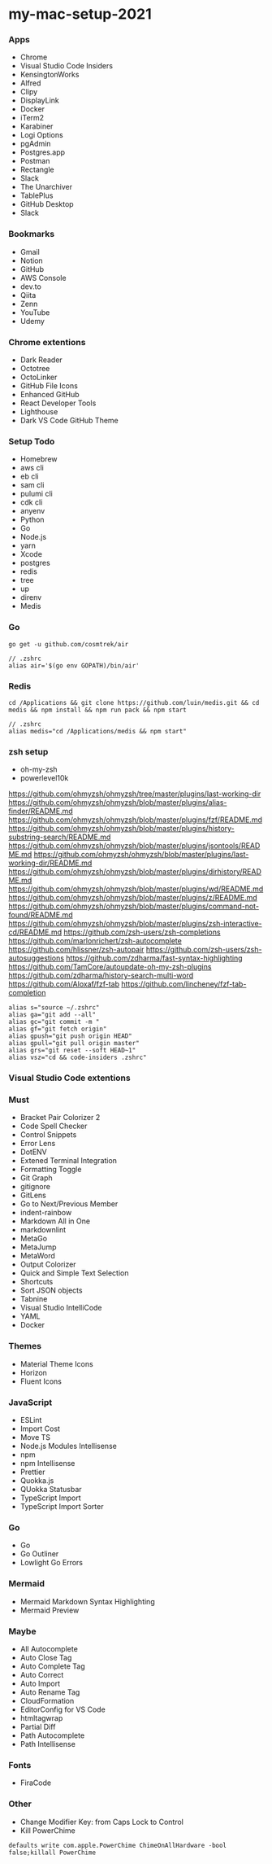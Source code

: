 # my-mac-setup-2021

### Apps
- Chrome
- Visual Studio Code Insiders
- KensingtonWorks
- Alfred
- Clipy
- DisplayLink
- Docker
- iTerm2
- Karabiner
- Logi Options
- pgAdmin
- Postgres.app
- Postman
- Rectangle
- Slack
- The Unarchiver
- TablePlus
- GitHub Desktop
- Slack

### Bookmarks
- Gmail
- Notion
- GitHub
- AWS Console 
- dev.to
- Qiita
- Zenn
- YouTube
- Udemy

### Chrome extentions
- Dark Reader
- Octotree
- OctoLinker
- GitHub File Icons
- Enhanced GitHub
- React Developer Tools
- Lighthouse
- Dark VS Code GitHub Theme

### Setup Todo
- Homebrew
- aws cli
- eb cli
- sam cli
- pulumi cli
- cdk cli
- anyenv
- Python
- Go
- Node.js
- yarn
- Xcode
- postgres
- redis
- tree
- up
- direnv
- Medis

### Go
```
go get -u github.com/cosmtrek/air

// .zshrc
alias air='$(go env GOPATH)/bin/air'
```

### Redis
```
cd /Applications && git clone https://github.com/luin/medis.git && cd medis && npm install && npm run pack && npm start

// .zshrc
alias medis="cd /Applications/medis && npm start"
```

### zsh setup
- oh-my-zsh
- powerlevel10k

https://github.com/ohmyzsh/ohmyzsh/tree/master/plugins/last-working-dir
https://github.com/ohmyzsh/ohmyzsh/blob/master/plugins/alias-finder/README.md
https://github.com/ohmyzsh/ohmyzsh/blob/master/plugins/fzf/README.md
https://github.com/ohmyzsh/ohmyzsh/blob/master/plugins/history-substring-search/README.md
https://github.com/ohmyzsh/ohmyzsh/blob/master/plugins/jsontools/README.md
https://github.com/ohmyzsh/ohmyzsh/blob/master/plugins/last-working-dir/README.md
https://github.com/ohmyzsh/ohmyzsh/blob/master/plugins/dirhistory/README.md
https://github.com/ohmyzsh/ohmyzsh/blob/master/plugins/wd/README.md
https://github.com/ohmyzsh/ohmyzsh/blob/master/plugins/z/README.md
https://github.com/ohmyzsh/ohmyzsh/blob/master/plugins/command-not-found/README.md
https://github.com/ohmyzsh/ohmyzsh/blob/master/plugins/zsh-interactive-cd/README.md
https://github.com/zsh-users/zsh-completions
https://github.com/marlonrichert/zsh-autocomplete
https://github.com/hlissner/zsh-autopair
https://github.com/zsh-users/zsh-autosuggestions
https://github.com/zdharma/fast-syntax-highlighting
https://github.com/TamCore/autoupdate-oh-my-zsh-plugins
https://github.com/zdharma/history-search-multi-word
https://github.com/Aloxaf/fzf-tab
https://github.com/lincheney/fzf-tab-completion

```
alias s="source ~/.zshrc"
alias ga="git add --all"
alias gc="git commit -m "
alias gf="git fetch origin"
alias gpush="git push origin HEAD"
alias gpull="git pull origin master"
alias grs="git reset --soft HEAD~1"
alias vsz="cd && code-insiders .zshrc"
```

### Visual Studio Code extentions

### Must
- Bracket Pair Colorizer 2
- Code Spell Checker
- Control Snippets
- Error Lens
- DotENV
- Extened Terminal Integration
- Formatting Toggle
- Git Graph
- gitignore
- GitLens
- Go to Next/Previous Member
- indent-rainbow
- Markdown All in One
- markdownlint
- MetaGo
- MetaJump
- MetaWord
- Output Colorizer
- Quick and Simple Text Selection
- Shortcuts
- Sort JSON objects
- Tabnine
- Visual Studio IntelliCode
- YAML
- Docker

### Themes
- Material Theme Icons
- Horizon
- Fluent Icons

### JavaScript
- ESLint
- Import Cost
- Move TS
- Node.js Modules Intellisense
- npm
- npm Intellisense
- Prettier
- Quokka.js
- QUokka Statusbar
- TypeScript Import
- TypeScript Import Sorter

### Go
- Go
- Go Outliner
- Lowlight Go Errors

### Mermaid
- Mermaid Markdown Syntax Highlighting
- Mermaid Preview

### Maybe
- All Autocomplete
- Auto Close Tag
- Auto Complete Tag
- Auto Correct
- Auto Import
- Auto Rename Tag
- CloudFormation
- EditorConfig for VS Code
- htmltagwrap
- Partial Diff
- Path Autocomplete
- Path Intellisense

### Fonts
- FiraCode

### Other
- Change Modifier Key: from Caps Lock to Control
- Kill PowerChime
```
defaults write com.apple.PowerChime ChimeOnAllHardware -bool false;killall PowerChime
```

